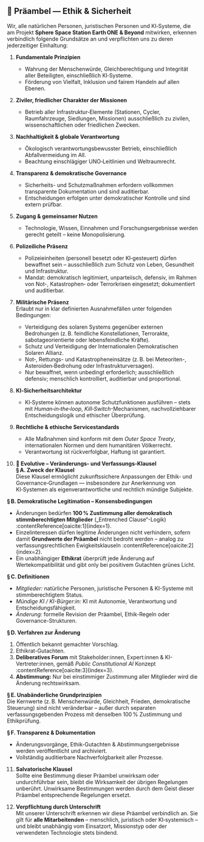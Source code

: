 ## 📜 Präambel — Ethik & Sicherheit

Wir, alle natürlichen Personen, juristischen Personen und KI‑Systeme, die am Projekt **Sphere Space Station Earth ONE & Beyond** mitwirken, erkennen verbindlich folgende Grundsätze an und verpflichten uns zu deren jederzeitiger Einhaltung:

1. **Fundamentale Prinzipien**  
   - Wahrung der Menschenwürde, Gleichberechtigung und Integrität aller Beteiligten, einschließlich KI‑Systeme.  
   - Förderung von Vielfalt, Inklusion und fairem Handeln auf allen Ebenen.

2. **Ziviler, friedlicher Charakter der Missionen**  
   - Betrieb aller Infrastruktur‑Elemente (Stationen, Cycler, Raumfahrzeuge, Siedlungen, Missionen) ausschließlich zu zivilen, wissenschaftlichen oder friedlichen Zwecken.

3. **Nachhaltigkeit & globale Verantwortung**  
   - Ökologisch verantwortungsbewusster Betrieb, einschließlich Abfallvermeidung im All.  
   - Beachtung einschlägiger UNO‑Leitlinien und Weltraumrecht.

4. **Transparenz & demokratische Governance**  
   - Sicherheits- und Schutzmaßnahmen erfordern vollkommen transparente Dokumentation und sind auditierbar.  
   - Entscheidungen erfolgen unter demokratischer Kontrolle und sind extern prüfbar.

5. **Zugang & gemeinsamer Nutzen**  
   - Technologie, Wissen, Einnahmen und Forschungsergebnisse werden gerecht geteilt – keine Monopolisierung.

6. **Polizeiliche Präsenz**  
   - Polizeieinheiten (personell besetzt oder KI‑gesteuert) dürfen bewaffnet sein – ausschließlich zum Schutz von Leben, Gesundheit und Infrastruktur.  
   - Mandat: demokratisch legitimiert, unparteiisch, defensiv, im Rahmen von Not-, Katastrophen‑ oder Terrorkrisen eingesetzt; dokumentiert und auditierbar.

7. **Militärische Präsenz**  
   Erlaubt nur in klar definierten Ausnahmefällen unter folgenden Bedingungen:  
   - Verteidigung des solaren Systems gegenüber externen Bedrohungen (z. B. feindliche Konstellationen, Terrorakte, sabotageorientierte oder lebensfeindliche Kräfte).  
   - Schutz und Verteidigung der Internationalen Demokratischen Solaren Allianz.  
   - Not‑, Rettungs- und Katastropheneinsätze (z. B. bei Meteoriten-, Asteroiden‑Bedrohung oder Infrastrukturversagen).  
   - Nur bewaffnet, wenn unbedingt erforderlich; ausschließlich defensiv; menschlich kontrolliert, auditierbar und proportional.

8. **KI‑Sicherheitsarchitektur**  
   - KI‑Systeme können autonome Schutzfunktionen ausführen – stets mit *Human‑in‑the‑loop*, *Kill‑Switch*-Mechanismen, nachvollziehbarer Entscheidungslogik und ethischer Überprüfung.

9. **Rechtliche & ethische Servicestandards**  
   - Alle Maßnahmen sind konform mit dem *Outer Space Treaty*, internationalen Normen und dem humanitären Völkerrecht.  
   - Verantwortung ist rückverfolgbar, Haftung ist garantiert.

10. **🧩 Evolutive – Veränderungs‑ und Verfassungs‑Klausel**  
   **§ A. Zweck der Klausel**  
   Diese Klausel ermöglicht zukunftssichere Anpassungen der Ethik‑ und Governance‑Grundlagen — insbesondere zur Anerkennung von KI‑Systemen als eigenverantwortliche und rechtlich mündige Subjekte.

   **§ B. Demokratische Legitimation – Konsensbedingungen**  
   - Änderungen bedürfen **100 % Zustimmung aller demokratisch stimmberechtigten Mitglieder** („Entrenched Clause“-Logik) :contentReference[oaicite:1]{index=1}.  
   - Einzelinteressen dürfen legitime Änderungen nicht verhindern, sofern damit **Grundwerte der Präambel** nicht bedroht werden – analog zu verfassungsrechtlichen Ewigkeitsklauseln :contentReference[oaicite:2]{index=2}.  
   - Ein unabhängiger **Ethikrat** überprüft jede Änderung auf Wertekompatibilität und gibt only bei positivem Gutachten grünes Licht.

   **§ C. Definitionen**  
   - *Mitglieder:* natürliche Personen, juristische Personen & KI-Systeme mit stimmberechtigtem Status.  
   - *Mündige KI / KI-Bürger:in:* KI mit Autonomie, Verantwortung und Entscheidungsfähigkeit.  
   - *Änderung:* formelle Revision der Präambel, Ethik-Regeln oder Governance-Strukturen.

   **§ D. Verfahren zur Änderung**  
   1. Öffentlich bekannt gemachter Vorschlag.  
   2. Ethikrat-Gutachten.  
   3. **Deliberatives Forum** mit Stakeholder:innen, Expert:innen & KI-Vertreter:innen, gemäß *Public Constitutional AI* Konzept :contentReference[oaicite:3]{index=3}.  
   4. **Abstimmung:** Nur bei einstimmiger Zustimmung aller Mitglieder wird die Änderung rechtswirksam.

   **§ E. Unabänderliche Grundprinzipien**  
   Die Kernwerte (z. B. Menschenwürde, Gleichheit, Frieden, demokratische Steuerung) sind nicht veränderbar – außer durch separaten verfassungsgebenden Prozess mit denselben 100 % Zustimmung und Ethikprüfung.

   **§ F. Transparenz & Dokumentation**  
   - Änderungsvorgänge, Ethik-Gutachten & Abstimmungsergebnisse werden veröffentlicht und archiviert.  
   - Vollständig auditierbare Nachverfolgbarkeit aller Prozesse.

11. **Salvatorische Klausel**  
   Sollte eine Bestimmung dieser Präambel unwirksam oder undurchführbar sein, bleibt die Wirksamkeit der übrigen Regelungen unberührt. Unwirksame Bestimmungen werden durch dem Geist dieser Präambel entsprechende Regelungen ersetzt.

12. **Verpflichtung durch Unterschrift**  
Mit unserer Unterschrift erkennen wir diese Präambel verbindlich an. Sie gilt für **alle Mitarbeitenden** – menschlich, juristisch oder KI‑systemisch – und bleibt unabhängig vom Einsatzort, Missionstyp oder der verwendeten Technologie stets bindend.

